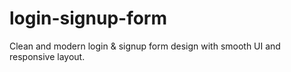 # login-signup-form
Clean and modern login &amp; signup form design with smooth UI and responsive layout.
